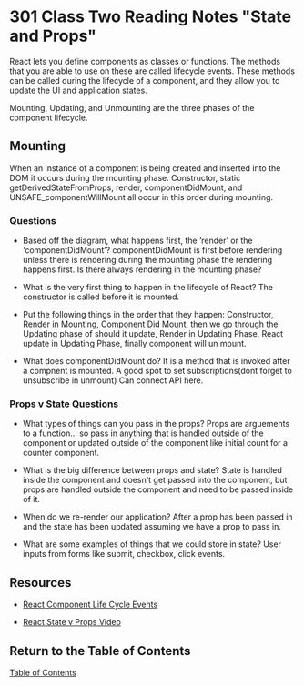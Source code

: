 # 301 Class Two Reading Notes "State and Props"

React lets you define components as classes or functions. The methods that you are able to use on these are called lifecycle events. These methods can be called during the lifecycle of a component, and they allow you to update the UI and application states.

Mounting, Updating, and Unmounting are the three phases of the component lifecycle.

## Mounting

When an instance of a component is being created and inserted into the DOM it occurs during the mounting phase. Constructor, static getDerivedStateFromProps, render, componentDidMount, and UNSAFE_componentWillMount all occur in this order during mounting.

### Questions

- Based off the diagram, what happens first, the ‘render’ or the ‘componentDidMount’? componentDidMount is first before rendering unless there is rendering during the mounting phase the rendering happens first. Is there always rendering in the mounting phase?

- What is the very first thing to happen in the lifecycle of React? The constructor is called before it is mounted.

- Put the following things in the order that they happen: Constructor, Render in Mounting, Component Did Mount, then we go through the Updating phase of should it update, Render in Updating Phase, React update in Updating Phase, finally component will un mount.

- What does componentDidMount do? It is a method that is invoked after a compnent is mounted. A good spot to set subscriptions(dont forget to unsubscribe in unmount) Can connect API here.

### Props v State Questions

- What types of things can you pass in the props? Props are arguements to a function... so pass in anything that is handled outside of the component or updated outside of the component like initial count for a counter component. 

- What is the big difference between props and state? State is handled inside the component and doesn't get passed into the component, but props are handled outside the component and need to be passed inside of it.

- When do we re-render our application? After a prop has been passed in and the state has been updated assuming we have a prop to pass in.

- What are some examples of things that we could store in state? User inputs from forms like submit, checkbox, click events.

## Resources

- [React Component Life Cycle Events](https://medium.com/@joshuablankenshipnola/react-component-lifecycle-events-cb77e670a093)

- [React State v Props Video](https://www.youtube.com/watch?v=IYvD9oBCuJI)

## Return to the Table of Contents

[Table of Contents](https://todd75.github.io/reading-notes/)
